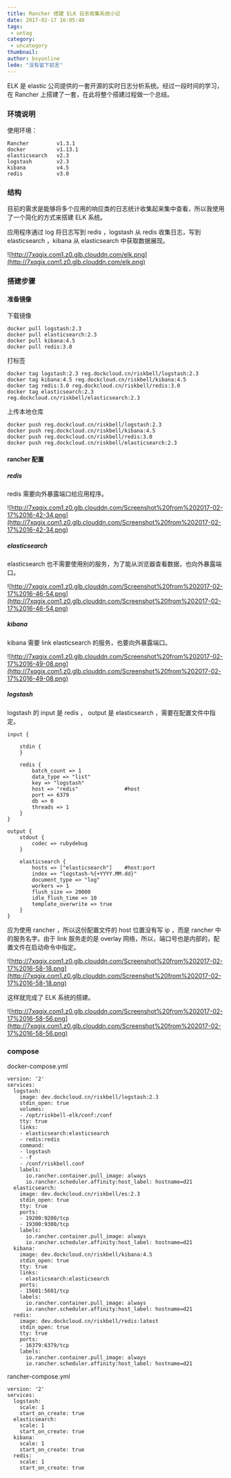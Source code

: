 ```yaml
---
title: Rancher 搭建 ELK 日志收集系统小记
date: 2017-02-17 16:05:40
tags:
 - untag
category: 
 - uncategory
thumbnail: 
author: bsyonline
lede: "没有留下前言"
---
```


ELK 是 elastic 公司提供的一套开源的实时日志分析系统。经过一段时间的学习，在 Rancher 上搭建了一套，在此将整个搭建过程做一个总结。

<!-- more -->

### 环境说明

使用环境：
```
Rancher         v1.3.1
docker          v1.13.1
elasticsearch   v2.3
logstash        v2.3
kibana          v4.5
redis           v3.0
```

### 结构

目前的需求是能够将多个应用的响应类的日志统计收集起来集中查看，所以我使用了一个简化的方式来搭建 ELK 系统。

应用程序通过 log 将日志写到 redis ，logstash 从 redis 收集日志，写到 elasticsearch ，kibana 从 elasticsearch 中获取数据展现。

![http://7xqgix.com1.z0.glb.clouddn.com/elk.png](http://7xqgix.com1.z0.glb.clouddn.com/elk.png)

### 搭建步骤

#### 准备镜像

下载镜像
```shell
docker pull logstash:2.3
docker pull elasticsearch:2.3
docker pull kibana:4.5
docker pull redis:3.0
```
打标签
```shell
docker tag logstash:2.3 reg.dockcloud.cn/riskbell/logstash:2.3
docker tag kibana:4.5 reg.dockcloud.cn/riskbell/kibana:4.5
docker tag redis:3.0 reg.dockcloud.cn/riskbell/redis:3.0
docker tag elasticsearch:2.3 reg.dockcloud.cn/riskbell/elasticsearch:2.3
```
上传本地仓库
```shell
docker push reg.dockcloud.cn/riskbell/logstash:2.3
docker push reg.dockcloud.cn/riskbell/kibana:4.5
docker push reg.dockcloud.cn/riskbell/redis:3.0
docker push reg.dockcloud.cn/riskbell/elasticsearch:2.3
```

#### rancher 配置
##### redis

redis 需要向外暴露端口给应用程序。

![http://7xqgix.com1.z0.glb.clouddn.com/Screenshot%20from%202017-02-17%2016-42-34.png](http://7xqgix.com1.z0.glb.clouddn.com/Screenshot%20from%202017-02-17%2016-42-34.png)
##### elasticsearch

elasticsearch 也不需要使用别的服务，为了能从浏览器查看数据，也向外暴露端口。

![http://7xqgix.com1.z0.glb.clouddn.com/Screenshot%20from%202017-02-17%2016-46-54.png](http://7xqgix.com1.z0.glb.clouddn.com/Screenshot%20from%202017-02-17%2016-46-54.png)

##### kibana

kibana 需要 link elasticsearch 的服务，也要向外暴露端口。

![http://7xqgix.com1.z0.glb.clouddn.com/Screenshot%20from%202017-02-17%2016-49-08.png](http://7xqgix.com1.z0.glb.clouddn.com/Screenshot%20from%202017-02-17%2016-49-08.png)

##### logstash

logstash 的 input 是 redis ， output 是 elasticsearch ，需要在配置文件中指定。

```
input {

    stdin {
    }

    redis {
        batch_count => 1
        data_type => "list"
        key => "logstash"
        host => "redis"               #host
        port => 6379              
        db => 0
        threads => 1
    }
}

output {
    stdout {
        codec => rubydebug
    }

    elasticsearch {
        hosts => ["elasticsearch"]    #host:port
        index => "logstash-%{+YYYY.MM.dd}"
        document_type => "log"
        workers => 1
        flush_size => 20000
        idle_flush_time => 10
        template_overwrite => true
    }
}
```

应为使用 rancher ，所以这份配置文件的 host 位置没有写 ip ，而是 rancher 中的服务名字。由于 link 服务走的是 overlay 网络，所以，端口号也是内部的，配置文件在启动命令中指定。

![http://7xqgix.com1.z0.glb.clouddn.com/Screenshot%20from%202017-02-17%2016-58-18.png](http://7xqgix.com1.z0.glb.clouddn.com/Screenshot%20from%202017-02-17%2016-58-18.png)

这样就完成了 ELK 系统的搭建。

![http://7xqgix.com1.z0.glb.clouddn.com/Screenshot%20from%202017-02-17%2016-58-56.png](http://7xqgix.com1.z0.glb.clouddn.com/Screenshot%20from%202017-02-17%2016-58-56.png)

### compose
docker-compose.yml

```
version: '2'
services:
  logstash:
    image: dev.dockcloud.cn/riskbell/logstash:2.3
    stdin_open: true
    volumes:
    - /opt/riskbell-elk/conf:/conf
    tty: true
    links:
    - elasticsearch:elasticsearch
    - redis:redis
    command:
    - logstash
    - -f
    - /conf/riskbell.conf
    labels:
      io.rancher.container.pull_image: always
      io.rancher.scheduler.affinity:host_label: hostname=d21
  elasticsearch:
    image: dev.dockcloud.cn/riskbell/es:2.3
    stdin_open: true
    tty: true
    ports:
    - 19200:9200/tcp
    - 19300:9300/tcp
    labels:
      io.rancher.container.pull_image: always
      io.rancher.scheduler.affinity:host_label: hostname=d21
  kibana:
    image: dev.dockcloud.cn/riskbell/kibana:4.5
    stdin_open: true
    tty: true
    links:
    - elasticsearch:elasticsearch
    ports:
    - 15601:5601/tcp
    labels:
      io.rancher.container.pull_image: always
      io.rancher.scheduler.affinity:host_label: hostname=d21
  redis:
    image: dev.dockcloud.cn/riskbell/redis:latest
    stdin_open: true
    tty: true
    ports:
    - 16379:6379/tcp
    labels:
      io.rancher.container.pull_image: always
      io.rancher.scheduler.affinity:host_label: hostname=d21
```
rancher-compose.yml
```
version: '2'
services:
  logstash:
    scale: 1
    start_on_create: true
  elasticsearch:
    scale: 1
    start_on_create: true
  kibana:
    scale: 1
    start_on_create: true
  redis:
    scale: 1
    start_on_create: true
```
